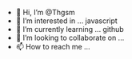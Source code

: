 - 👋 Hi, I’m @Thgsm
- 👀 I’m interested in ... javascript
- 🌱 I’m currently learning ... github
- 💞️ I’m looking to collaborate on ...
- 📫 How to reach me ...

<!---
Thgsm/Thgsm is a ✨ special ✨ repository because its `README.md` (this file) appears on your GitHub profile.
You can click the Preview link to take a look at your changes.
--->
